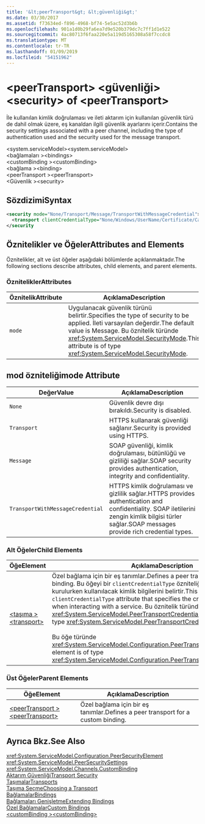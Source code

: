 ```yaml
---
title: '&lt;peerTransport&gt; &lt;güvenliği&gt;'
ms.date: 03/30/2017
ms.assetid: f73634ed-f896-4968-bf74-5e5ac52d3b6b
ms.openlocfilehash: 901a1d0b29fa6ea7d9e520b379dc7c7ff1d1e522
ms.sourcegitcommit: 4ac80713f6faa220e5a119d5165308a58f7ccdc8
ms.translationtype: MT
ms.contentlocale: tr-TR
ms.lasthandoff: 01/09/2019
ms.locfileid: "54151962"
---
```

# <a name="ltsecuritygt-of-ltpeertransportgt"></a><span data-ttu-id="f9e3f-102">&lt;peerTransport&gt; &lt;güvenliği&gt;</span><span class="sxs-lookup"><span data-stu-id="f9e3f-102">&lt;security&gt; of &lt;peerTransport&gt;</span></span>
<span data-ttu-id="f9e3f-103">İle kullanılan kimlik doğrulaması ve ileti aktarım için kullanılan güvenlik türü de dahil olmak üzere, eş kanaldan ilgili güvenlik ayarlarını içerir.</span><span class="sxs-lookup"><span data-stu-id="f9e3f-103">Contains the security settings associated with a peer channel, including the type of authentication used and the security used for the message transport.</span></span>  
  
 <span data-ttu-id="f9e3f-104">\<system.serviceModel></span><span class="sxs-lookup"><span data-stu-id="f9e3f-104">\<system.serviceModel></span></span>  
<span data-ttu-id="f9e3f-105">\<bağlamaları ></span><span class="sxs-lookup"><span data-stu-id="f9e3f-105">\<bindings></span></span>  
<span data-ttu-id="f9e3f-106">\<customBinding ></span><span class="sxs-lookup"><span data-stu-id="f9e3f-106">\<customBinding></span></span>  
<span data-ttu-id="f9e3f-107">\<bağlama ></span><span class="sxs-lookup"><span data-stu-id="f9e3f-107">\<binding></span></span>  
<span data-ttu-id="f9e3f-108">\<peerTransport ></span><span class="sxs-lookup"><span data-stu-id="f9e3f-108">\<peerTransport></span></span>  
<span data-ttu-id="f9e3f-109">\<Güvenlik ></span><span class="sxs-lookup"><span data-stu-id="f9e3f-109">\<security></span></span>  
  
## <a name="syntax"></a><span data-ttu-id="f9e3f-110">Sözdizimi</span><span class="sxs-lookup"><span data-stu-id="f9e3f-110">Syntax</span></span>  
  
```xml  
<security mode="None/Transport/Message/TransportWithMessageCredential">
  <transport clientCredentialType="None/Windows/UserName/Certificate/CardSpace" />
</security
```  
  
## <a name="attributes-and-elements"></a><span data-ttu-id="f9e3f-111">Öznitelikler ve Öğeler</span><span class="sxs-lookup"><span data-stu-id="f9e3f-111">Attributes and Elements</span></span>  
 <span data-ttu-id="f9e3f-112">Öznitelikler, alt ve üst öğeler aşağıdaki bölümlerde açıklanmaktadır.</span><span class="sxs-lookup"><span data-stu-id="f9e3f-112">The following sections describe attributes, child elements, and parent elements.</span></span>  
  
### <a name="attributes"></a><span data-ttu-id="f9e3f-113">Öznitelikler</span><span class="sxs-lookup"><span data-stu-id="f9e3f-113">Attributes</span></span>  
  
|<span data-ttu-id="f9e3f-114">Öznitelik</span><span class="sxs-lookup"><span data-stu-id="f9e3f-114">Attribute</span></span>|<span data-ttu-id="f9e3f-115">Açıklama</span><span class="sxs-lookup"><span data-stu-id="f9e3f-115">Description</span></span>|  
|---------------|-----------------|  
|`mode`|<span data-ttu-id="f9e3f-116">Uygulanacak güvenlik türünü belirtir.</span><span class="sxs-lookup"><span data-stu-id="f9e3f-116">Specifies the type of security to be applied.</span></span> <span data-ttu-id="f9e3f-117">İleti varsayılan değerdir.</span><span class="sxs-lookup"><span data-stu-id="f9e3f-117">The default value is Message.</span></span> <span data-ttu-id="f9e3f-118">Bu öznitelik türünde <xref:System.ServiceModel.SecurityMode>.</span><span class="sxs-lookup"><span data-stu-id="f9e3f-118">This attribute is of type <xref:System.ServiceModel.SecurityMode>.</span></span>|  
  
## <a name="mode-attribute"></a><span data-ttu-id="f9e3f-119">mod özniteliği</span><span class="sxs-lookup"><span data-stu-id="f9e3f-119">mode Attribute</span></span>  
  
|<span data-ttu-id="f9e3f-120">Değer</span><span class="sxs-lookup"><span data-stu-id="f9e3f-120">Value</span></span>|<span data-ttu-id="f9e3f-121">Açıklama</span><span class="sxs-lookup"><span data-stu-id="f9e3f-121">Description</span></span>|  
|-----------|-----------------|  
|`None`|<span data-ttu-id="f9e3f-122">Güvenlik devre dışı bırakıldı.</span><span class="sxs-lookup"><span data-stu-id="f9e3f-122">Security is disabled.</span></span>|  
|`Transport`|<span data-ttu-id="f9e3f-123">HTTPS kullanarak güvenliği sağlanır.</span><span class="sxs-lookup"><span data-stu-id="f9e3f-123">Security is provided using HTTPS.</span></span>|  
|`Message`|<span data-ttu-id="f9e3f-124">SOAP güvenliği, kimlik doğrulaması, bütünlüğü ve gizliliği sağlar.</span><span class="sxs-lookup"><span data-stu-id="f9e3f-124">SOAP security provides authentication, integrity and confidentiality.</span></span>|  
|`TransportWithMessageCredential`|<span data-ttu-id="f9e3f-125">HTTPS kimlik doğrulaması ve gizlilik sağlar.</span><span class="sxs-lookup"><span data-stu-id="f9e3f-125">HTTPS provides authentication and confidentiality.</span></span> <span data-ttu-id="f9e3f-126">SOAP iletilerini zengin kimlik bilgisi türler sağlar.</span><span class="sxs-lookup"><span data-stu-id="f9e3f-126">SOAP messages provide rich credential types.</span></span>|  
  
### <a name="child-elements"></a><span data-ttu-id="f9e3f-127">Alt Öğeler</span><span class="sxs-lookup"><span data-stu-id="f9e3f-127">Child Elements</span></span>  
  
|<span data-ttu-id="f9e3f-128">Öğe</span><span class="sxs-lookup"><span data-stu-id="f9e3f-128">Element</span></span>|<span data-ttu-id="f9e3f-129">Açıklama</span><span class="sxs-lookup"><span data-stu-id="f9e3f-129">Description</span></span>|  
|-------------|-----------------|  
|[<span data-ttu-id="f9e3f-130">\<taşıma ></span><span class="sxs-lookup"><span data-stu-id="f9e3f-130">\<transport></span></span>](../../../../../docs/framework/configure-apps/file-schema/wcf/transport-of-peertransport.md)|<span data-ttu-id="f9e3f-131">Özel bağlama için bir eş tanımlar.</span><span class="sxs-lookup"><span data-stu-id="f9e3f-131">Defines a peer transport for a custom binding.</span></span> <span data-ttu-id="f9e3f-132">Bu öğeyi bir `clientCredentialType` özniteliği bir hizmetle etkileşim kurulurken kullanılacak kimlik bilgilerini belirtir.</span><span class="sxs-lookup"><span data-stu-id="f9e3f-132">This element has a `clientCredentialType` attribute that specifies the credentials to be used when interacting with a service.</span></span> <span data-ttu-id="f9e3f-133">Bu öznitelik türünde <xref:System.ServiceModel.PeerTransportCredentialType>.</span><span class="sxs-lookup"><span data-stu-id="f9e3f-133">This attribute is of type <xref:System.ServiceModel.PeerTransportCredentialType>.</span></span><br /><br /> <span data-ttu-id="f9e3f-134">Bu öğe türünde <xref:System.ServiceModel.Configuration.PeerTransportSecurityElement>.</span><span class="sxs-lookup"><span data-stu-id="f9e3f-134">This element is of type <xref:System.ServiceModel.Configuration.PeerTransportSecurityElement>.</span></span>|  
  
### <a name="parent-elements"></a><span data-ttu-id="f9e3f-135">Üst Öğeler</span><span class="sxs-lookup"><span data-stu-id="f9e3f-135">Parent Elements</span></span>  
  
|<span data-ttu-id="f9e3f-136">Öğe</span><span class="sxs-lookup"><span data-stu-id="f9e3f-136">Element</span></span>|<span data-ttu-id="f9e3f-137">Açıklama</span><span class="sxs-lookup"><span data-stu-id="f9e3f-137">Description</span></span>|  
|-------------|-----------------|  
|[<span data-ttu-id="f9e3f-138">\<peerTransport ></span><span class="sxs-lookup"><span data-stu-id="f9e3f-138">\<peerTransport></span></span>](../../../../../docs/framework/configure-apps/file-schema/wcf/peertransport.md)|<span data-ttu-id="f9e3f-139">Özel bağlama için bir eş tanımlar.</span><span class="sxs-lookup"><span data-stu-id="f9e3f-139">Defines a peer transport for a custom binding.</span></span>|  
  
## <a name="see-also"></a><span data-ttu-id="f9e3f-140">Ayrıca Bkz.</span><span class="sxs-lookup"><span data-stu-id="f9e3f-140">See Also</span></span>  
 <xref:System.ServiceModel.Configuration.PeerSecurityElement>  
 <xref:System.ServiceModel.PeerSecuritySettings>  
 <xref:System.ServiceModel.Channels.CustomBinding>  
 [<span data-ttu-id="f9e3f-141">Aktarım Güvenliği</span><span class="sxs-lookup"><span data-stu-id="f9e3f-141">Transport Security</span></span>](../../../../../docs/framework/wcf/feature-details/transport-security.md)  
 [<span data-ttu-id="f9e3f-142">Taşımalar</span><span class="sxs-lookup"><span data-stu-id="f9e3f-142">Transports</span></span>](../../../../../docs/framework/wcf/feature-details/transports.md)  
 [<span data-ttu-id="f9e3f-143">Taşıma Seçme</span><span class="sxs-lookup"><span data-stu-id="f9e3f-143">Choosing a Transport</span></span>](../../../../../docs/framework/wcf/feature-details/choosing-a-transport.md)  
 [<span data-ttu-id="f9e3f-144">Bağlamalar</span><span class="sxs-lookup"><span data-stu-id="f9e3f-144">Bindings</span></span>](../../../../../docs/framework/wcf/bindings.md)  
 [<span data-ttu-id="f9e3f-145">Bağlamaları Genişletme</span><span class="sxs-lookup"><span data-stu-id="f9e3f-145">Extending Bindings</span></span>](../../../../../docs/framework/wcf/extending/extending-bindings.md)  
 [<span data-ttu-id="f9e3f-146">Özel Bağlamalar</span><span class="sxs-lookup"><span data-stu-id="f9e3f-146">Custom Bindings</span></span>](../../../../../docs/framework/wcf/extending/custom-bindings.md)  
 [<span data-ttu-id="f9e3f-147">\<customBinding ></span><span class="sxs-lookup"><span data-stu-id="f9e3f-147">\<customBinding></span></span>](../../../../../docs/framework/configure-apps/file-schema/wcf/custombinding.md)
